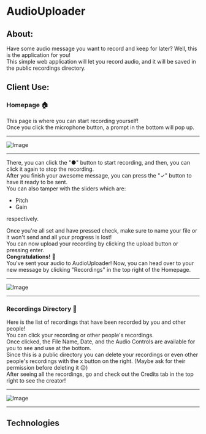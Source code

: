 # **AudioUploader**  

## About:  
Have some audio message you want to record and keep for later? Well, this is the application for you!  
This simple web application will let you record audio, and it will be saved in the public recordings directory.  

## Client Use:  

### Homepage 🏠  
This page is where you can start recording yourself!  
Once you click the microphone button, a prompt in the bottom will pop up.  

---

![Image](https://i.gyazo.com/f819306149f5b769fb9adec19913daf5.png)  

---

There, you can click the "●" button to start recording, and then, you can click it again to stop the recording.  
After you finish your awesome message, you can press the "✓" button to have it ready to be sent.  
You can also tamper with the sliders which are:
- Pitch
- Gain
  

respectively.  

  

Once you're all set and have pressed check, make sure to name your file or it won't send and all your progress is lost!  
You can now upload your recording by clicking the upload button or pressing enter.  
__Congratulations!__ 🎊  
You've sent your audio to AudioUploader! Now, you can head over to your new message by clicking "Recordings" in the top right of the Homepage.

---

![Image](https://i.gyazo.com/89aa4b270138ff00ac40124c341ce1ba.png)  

---

### Recordings Directory 🎵  
Here is the list of recordings that have been recorded by you and other people!  
You can click your recording or other people's recordings.  
Once clicked, the File Name, Date, and the Audio Controls are available for you to see and use at the bottom.  
Since this is a public directory you can delete your recordings or even other people's recordings with the x button on the right. (Maybe ask for their permission before deleting it 😉)  
After seeing all the recordings, go and check out the Credits tab in the top right to see the creator!  

---

![Image](https://i.gyazo.com/77a318592faf84f5bc6564e113cdf55a.png)  

---


## Technologies  
